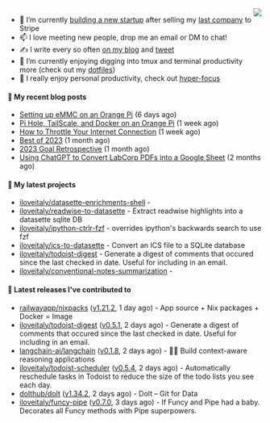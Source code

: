<img align="right" src="https://github-readme-stats.vercel.app/api?username=iloveitaly&show_icons=true&text_color=718096&hide_title=true"/>

- 🔭 I’m currently [building a new startup](https://mikebian.co/bye-stripe-on-to-the-next-adventure/) after selling my [last company](https://suitesync.io) to Stripe
- 📫 I love meeting new people, drop me an email or DM to chat!
- ✍️ I write every so often [on my blog](http://mikebian.co/) and [tweet](https://twitter.com/mike_bianco)
- 🌱 I’m currently enjoying digging into tmux and terminal productivity more (check out my [dotfiles](https://github.com/iloveitaly/dotfiles))
- 💬 I really enjoy personal productivity, check out [hyper-focus](https://github.com/iloveitaly/hyper-focus)

#### 📜 My recent blog posts


- [Setting up eMMC on an Orange Pi](https://mikebian.co/setting-up-emmc-on-an-orange-pi/) (6 days ago)
- [Pi Hole, TailScale, and Docker on an Orange Pi](https://mikebian.co/pi-hole-tailscale-and-docker-on-an-orange-pi/) (1 week ago)
- [How to Throttle Your Internet Connection](https://mikebian.co/how-to-throttle-your-internet-connection/) (1 week ago)
- [Best of 2023](https://mikebian.co/best-of-2023/) (1 month ago)
- [2023 Goal Retrospective](https://mikebian.co/2023-goal-retrospective/) (1 month ago)
- [Using ChatGPT to Convert LabCorp PDFs into a Google Sheet](https://mikebian.co/using-chatgpt-to-convert-labcorp-pdfs-into-a-google-sheet/) (2 months ago)

#### 🌱 My latest projects


- [iloveitaly/datasette-enrichments-shell](https://github.com/iloveitaly/datasette-enrichments-shell) - 
- [iloveitaly/readwise-to-datasette](https://github.com/iloveitaly/readwise-to-datasette) - Extract readwise highlights into a datasette sqlite DB
- [iloveitaly/ipython-ctrlr-fzf](https://github.com/iloveitaly/ipython-ctrlr-fzf) - overrides ipython&#39;s backwards search to use fzf
- [iloveitaly/ics-to-datasette](https://github.com/iloveitaly/ics-to-datasette) - Convert an ICS file to a SQLite database
- [iloveitaly/todoist-digest](https://github.com/iloveitaly/todoist-digest) - Generate a digest of comments that occured since the last checked in date. Useful for including in an email.
- [iloveitaly/conventional-notes-summarization](https://github.com/iloveitaly/conventional-notes-summarization) - 

#### 🔭 Latest releases I've contributed to


- [railwayapp/nixpacks](https://github.com/railwayapp/nixpacks) ([v1.21.2](https://github.com/railwayapp/nixpacks/releases/tag/v1.21.2), 1 day ago) - App source &#43; Nix packages &#43; Docker = Image
- [iloveitaly/todoist-digest](https://github.com/iloveitaly/todoist-digest) ([v0.5.1](https://github.com/iloveitaly/todoist-digest/releases/tag/v0.5.1), 2 days ago) - Generate a digest of comments that occured since the last checked in date. Useful for including in an email.
- [langchain-ai/langchain](https://github.com/langchain-ai/langchain) ([v0.1.8](https://github.com/langchain-ai/langchain/releases/tag/v0.1.8), 2 days ago) - 🦜🔗 Build context-aware reasoning applications
- [iloveitaly/todoist-scheduler](https://github.com/iloveitaly/todoist-scheduler) ([v0.5.4](https://github.com/iloveitaly/todoist-scheduler/releases/tag/v0.5.4), 2 days ago) - Automatically reschedule tasks in Todoist to reduce the size of the todo lists you see each day.
- [dolthub/dolt](https://github.com/dolthub/dolt) ([v1.34.2](https://github.com/dolthub/dolt/releases/tag/v1.34.2), 2 days ago) - Dolt – Git for Data
- [iloveitaly/funcy-pipe](https://github.com/iloveitaly/funcy-pipe) ([v0.7.0](https://github.com/iloveitaly/funcy-pipe/releases/tag/v0.7.0), 3 days ago) - If Funcy and Pipe had a baby. Decorates all Funcy methods with Pipe superpowers.
